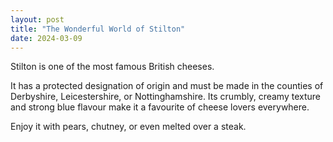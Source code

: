 ```yaml
---
layout: post
title: "The Wonderful World of Stilton"
date: 2024-03-09
---
```


Stilton is one of the most famous British cheeses.  
<!--more-->  
It has a protected designation of origin and must be made in the counties of Derbyshire, Leicestershire, or Nottinghamshire. Its crumbly, creamy texture and strong blue flavour make it a favourite of cheese lovers everywhere.

Enjoy it with pears, chutney, or even melted over a steak.
